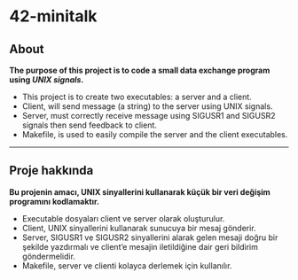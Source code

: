 # 42-minitalk

## About

**The purpose of this project is to code a small data exchange program using *UNIX signals.***

- This project is to create two executables: a server and a client.
- Client, will send message (a string) to the server using UNIX signals.
- Server, must correctly receive message using SIGUSR1 and SIGUSR2 signals then send feedback to client.
- Makefile, is used to easily compile the server and the client executables.

---

## Proje hakkında

**Bu projenin amacı, UNIX sinyallerini kullanarak küçük bir veri değişim programını
kodlamaktır.**

- Executable dosyaları client ve server olarak oluşturulur.
- Client, UNIX sinyallerini kullanarak sunucuya bir mesaj gönderir.
- Server, SIGUSR1 ve SIGUSR2 sinyallerini alarak gelen mesaji doğru bir şekilde yazdırmalı ve client’e mesajin iletildiğine dair geri bildirim göndermelidir.
- Makefile, server ve clienti kolayca derlemek için kullanılır.
